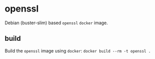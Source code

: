 # openssl

Debian (buster-slim) based `openssl` `docker` image.

## build

Build the `openssl` image using `docker`: `docker build --rm -t openssl .`
